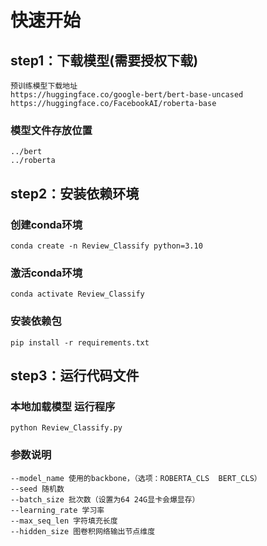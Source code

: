 # 快速开始
## step1：下载模型(需要授权下载)
`预训练模型下载地址 `   
`https://huggingface.co/google-bert/bert-base-uncased `  
`https://huggingface.co/FacebookAI/roberta-base`

### 模型文件存放位置  
`../bert`  
`../roberta` 

## step2：安装依赖环境 
### 创建conda环境
`conda create -n Review_Classify python=3.10`
### 激活conda环境
`conda activate Review_Classify `
### 安装依赖包
`pip install -r requirements.txt `  
  
## step3：运行代码文件  
### 本地加载模型 运行程序
`python Review_Classify.py`

### 参数说明
`--model_name 使用的backbone，（选项：ROBERTA_CLS  BERT_CLS）`  
`--seed 随机数`  
`--batch_size 批次数（设置为64 24G显卡会爆显存）`  
`--learning_rate 学习率`  
`--max_seq_len 字符填充长度`  
`--hidden_size 图卷积网络输出节点维度`  

